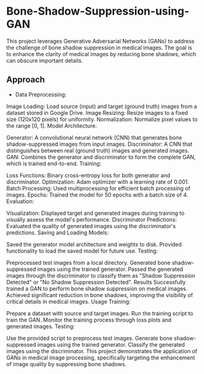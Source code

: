 # Bone-Shadow-Suppression-using-GAN

This project leverages Generative Adversarial Networks (GANs) to address the challenge of bone shadow suppression in medical images. The goal is to enhance the clarity of medical images by reducing bone shadows, which can obscure important details.

## Approach
- Data Preprocessing:

Image Loading: Load source (input) and target (ground truth) images from a dataset stored in Google Drive.
Image Resizing: Resize images to a fixed size (120x120 pixels) for uniformity.
Normalization: Normalize pixel values to the range [0, 1].
Model Architecture:

Generator: A convolutional neural network (CNN) that generates bone shadow-suppressed images from input images.
Discriminator: A CNN that distinguishes between real (ground truth) images and generated images.
GAN: Combines the generator and discriminator to form the complete GAN, which is trained end-to-end.
Training:

Loss Functions: Binary cross-entropy loss for both generator and discriminator.
Optimization: Adam optimizer with a learning rate of 0.001.
Batch Processing: Used multiprocessing for efficient batch processing of images.
Epochs: Trained the model for 50 epochs with a batch size of 4.
Evaluation:

Visualization: Displayed target and generated images during training to visually assess the model's performance.
Discriminator Predictions: Evaluated the quality of generated images using the discriminator's predictions.
Saving and Loading Models:

Saved the generator model architecture and weights to disk.
Provided functionality to load the saved model for future use.
Testing:

Preprocessed test images from a local directory.
Generated bone shadow-suppressed images using the trained generator.
Passed the generated images through the discriminator to classify them as "Shadow Suppression Detected" or "No Shadow Suppression Detected".
Results
Successfully trained a GAN to perform bone shadow suppression on medical images.
Achieved significant reduction in bone shadows, improving the visibility of critical details in medical images.
Usage
Training:

Prepare a dataset with source and target images.
Run the training script to train the GAN.
Monitor the training process through loss plots and generated images.
Testing:

Use the provided script to preprocess test images.
Generate bone shadow-suppressed images using the trained generator.
Classify the generated images using the discriminator.
This project demonstrates the application of GANs in medical image processing, specifically targeting the enhancement of image quality by suppressing bone shadows.
